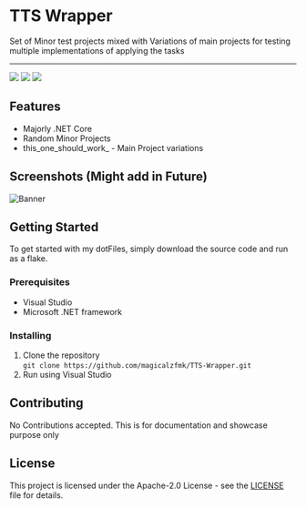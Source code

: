 # TTS Wrapper

Set of Minor test projects mixed with Variations of main projects for testing multiple implementations of applying the tasks
    
---  

<img src="https://img.shields.io/github/stars/magicalzfmk/TTS-Wrapper?style=for-the-badge&logo=powerpages&color=cba6f7&logoColor=D9E0EE&labelColor=302D41"/>  
<img src="https://img.shields.io/github/last-commit/magicalzfmk/TTS-Wrapper?style=for-the-badge&logo=github&color=a6da95&logoColor=D9E0EE&labelColor=302D41"/>  
<img src="https://img.shields.io/github/repo-size/magicalzfmk/TTS-Wrapper?style=for-the-badge&logo=dropbox&color=7dc4e4&logoColor=D9E0EE&labelColor=302D41"/>  

## Features
- Majorly .NET Core
- Random Minor Projects
- this_one_should_work_<Variations> - Main Project variations

## Screenshots (Might add in Future)
![Banner]()

## Getting Started

To get started with my dotFiles, simply download the source code and run as a flake.

### Prerequisites

- Visual Studio
- Microsoft .NET framework

### Installing

1. Clone the repository  
   ``` git clone https://github.com/magicalzfmk/TTS-Wrapper.git ```
2. Run using Visual Studio

## Contributing

No Contributions accepted. This is for documentation and showcase purpose only


## License

This project is licensed under the Apache-2.0 License - see the [LICENSE](LICENSE) file for details.
